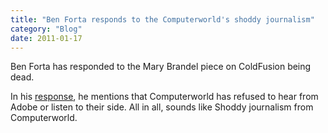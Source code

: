 ```yaml
---
title: "Ben Forta responds to the Computerworld's shoddy journalism"
category: "Blog"
date: 2011-01-17
---
```



Ben Forta has responded to the Mary Brandel piece on ColdFusion being dead.

In his [response](http://www.forta.com/blog/index.cfm/2007/5/25/Todays-Irresponsible-Journalism-Award-Goes-To-Mary-Brandel)<a>, he mentions that Computerworld has refused to hear from Adobe or listen to their side. All in all, sounds like Shoddy journalism from Computerworld. </a>